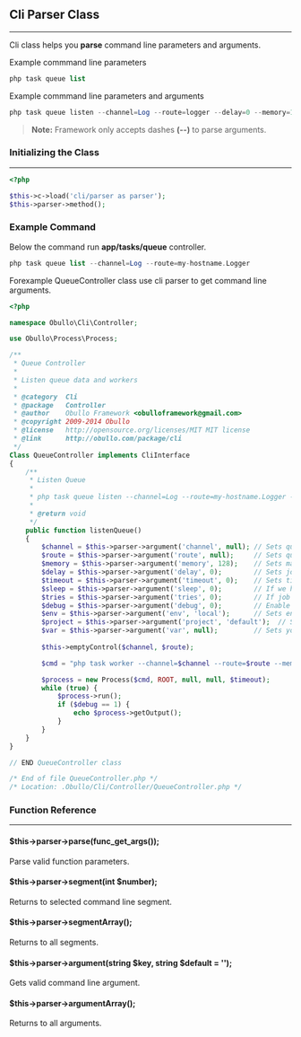
## Cli Parser Class

------

Cli class helps you <b>parse</b> command line parameters and arguments.

Example commmand line parameters

```php
php task queue list
```

Example commmand line parameters and arguments

```php
php task queue listen --channel=Log --route=logger --delay=0 --memory=128 --debug=1
```

> **Note:** Framework only accepts dashes **(--)** to parse arguments.

### Initializing the Class

------

```php
<?php

$this->c->load('cli/parser as parser');
$this->parser->method();
```

### Example Command

Below the command run <b>app/tasks/queue</b> controller.

```php
php task queue list --channel=Log --route=my-hostname.Logger
```

Forexample QueueController class use cli parser to get command line arguments.

```php
<?php

namespace Obullo\Cli\Controller;

use Obullo\Process\Process;

/**
 * Queue Controller
 *
 * Listen queue data and workers
 * 
 * @category  Cli
 * @package   Controller
 * @author    Obullo Framework <obulloframework@gmail.com>
 * @copyright 2009-2014 Obullo
 * @license   http://opensource.org/licenses/MIT MIT license
 * @link      http://obullo.com/package/cli
 */
Class QueueController implements CliInterface
{
    /**
     * Listen Queue
     *
     * php task queue listen --channel=Log --route=my-hostname.Logger --memory=128 --delay=0 --timeout=3 --sleep=0 --maxTries=0 --debug=0 --env=prod
     * 
     * @return void
     */
    public function listenQueue()
    {
        $channel = $this->parser->argument('channel', null); // Sets queue exchange
        $route = $this->parser->argument('route', null);     // Sets queue route key ( queue name )
        $memory = $this->parser->argument('memory', 128);    // Sets maximum allowed memory for current job.
        $delay = $this->parser->argument('delay', 0);        // Sets job delay interval
        $timeout = $this->parser->argument('timeout', 0);    // Sets time limit execution of the current job.
        $sleep = $this->parser->argument('sleep', 0);        // If we have not job on the queue sleep the script for a given number of seconds.
        $tries = $this->parser->argument('tries', 0);        // If job attempt failed we push and increase attempt number.
        $debug = $this->parser->argument('debug', 0);        // Enable / Disabled console debug.
        $env = $this->parser->argument('env', 'local');      // Sets environment for current worker.
        $project = $this->parser->argument('project', 'default');  // Sets project name for current worker. 
        $var = $this->parser->argument('var', null);         // Sets your custom variable
        
        $this->emptyControl($channel, $route);

        $cmd = "php task worker --channel=$channel --route=$route --memory=$memory --delay==$delay --timeout=$timeout --sleep=$sleep --tries=$tries --debug=$debug --env=$env --project=$project --var=$var";

        $process = new Process($cmd, ROOT, null, null, $timeout);
        while (true) {
            $process->run();
            if ($debug == 1) {
                echo $process->getOutput();
            }
        }
    }
}

// END QueueController class

/* End of file QueueController.php */
/* Location: .Obullo/Cli/Controller/QueueController.php */
```
### Function Reference

------

#### $this->parser->parse(func_get_args());

Parse valid function parameters.

#### $this->parser->segment(int $number);

Returns to selected command line segment.

#### $this->parser->segmentArray();

Returns to all segments.

#### $this->parser->argument(string $key, string $default = '');

Gets valid command line argument.

#### $this->parser->argumentArray();

Returns to all arguments.